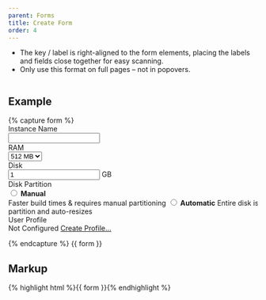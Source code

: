 ```yaml
---
parent: Forms
title: Create Form
order: 4
---
```

<ul>
  <li>The key / label is right-aligned to the form elements, placing the labels and fields close together for easy scanning.</li>
  <li>Only use this format on full pages &ndash; not in popovers.</li>
</ul>
<div style="overflow: hidden;">
  <div class="rs-pull-left" style="width: 550px; margin-right: 2em;">
    <h2>Example</h2>
{% capture form %}<form class="rs-form-create">
  <div class="rs-control-group">
    <label class="rs-control-label">Instance Name</label>
    <div class="rs-controls">
      <input type="text" class="rs-input-large">
    </div>
  </div>
  <div class="rs-control-group">
    <label class="rs-control-label">RAM</label>
    <div class="rs-controls">
      <select>
        <option>512 MB</option>
        <option>1 GB</option>
        <option>2 GB</option>
        <option>4 GB</option>
        <option>8 GB</option>
        <option>16 GB</option>
      </select>
    </div>
  </div>
  <div class="rs-control-group">
    <label class="rs-control-label">Disk</label>
    <div class="rs-controls">
      <input type="text" class="rs-input-mini" value="1"> GB
    </div>
  </div>
  <div class="rs-control-group">
    <label class="rs-control-label">Disk Partition</label>
    <div class="rs-controls">
      <label class="rs-radio">
        <input type="radio" name="three">
        <strong>Manual</strong><br>
        <span class="rs-help-block">
          Faster build times &amp; requires manual partitioning
        </span>
      </label>
      <label class="rs-radio">
        <input type="radio" name="three">
        <strong>Automatic</strong>
        <span class="rs-help-block">
          Entire disk is single partition and auto-resizes
        </span>
      </label>
    </div>
  </div>
  <div class="rs-detail-item">
    <label class="rs-detail-key">User Profile</label>
    <div class="rs-detail-value">
      <span class="rs-quiet">Not Configured</span>
      <span class="rs-key-divider"></span>
      <a href="#">Create Profile…</a>
    </div>
  </div>
</form>
{% endcapture %}
    {{ form }}
  </div>
  <div class="rs-pull-left">
    <h2>Markup</h2>
    {% highlight html %}{{ form }}{% endhighlight %}
  </div>
</div>